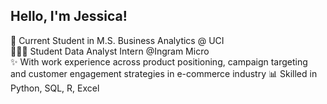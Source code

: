 ## Hello, I'm Jessica! 

🏫 Current Student in M.S. Business Analytics @ UCI  
👩🏻‍💻 Student Data Analyst Intern @Ingram Micro   
✨ With work experience across product positioning, campaign targeting and customer engagement strategies in e-commerce industry
📊 Skilled in Python, SQL, R, Excel

<!--
**jessica-chouu/jessica-chouu** is a ✨ _special_ ✨ repository because its `README.md` (this file) appears on your GitHub profile.

